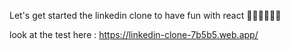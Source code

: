 Let's get started the linkedin clone to have fun with react 🔞🚀🚀🚀🚀🚀

look at the test here : https://linkedin-clone-7b5b5.web.app/
